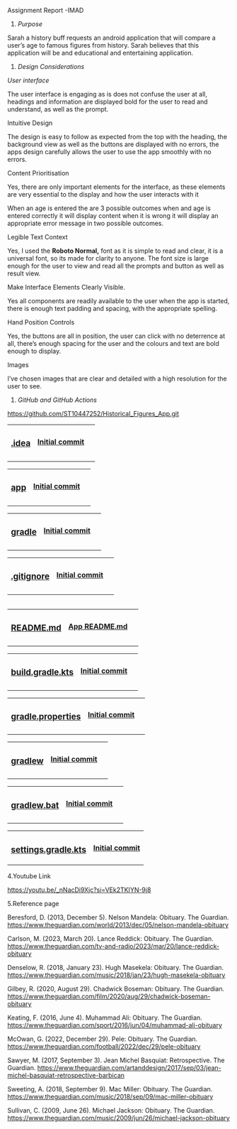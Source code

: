 Assignment Report -IMAD

1. _Purpose_

Sarah a history buff requests an android application that will compare a user’s age to famous figures from history. Sarah believes that this application will be and educational and entertaining application.

1. _Design Considerations_

_User interface_

The user interface is engaging as is does not confuse the user at all, headings and information are displayed bold for the user to read and understand, as well as the prompt.

Intuitive Design

The design is easy to follow as expected from the top with the heading, the background view as well as the buttons are displayed with no errors, the apps design carefully allows the user to use the app smoothly with no errors.

Content Prioritisation

Yes, there are only important elements for the interface, as these elements are very essential to the display and how the user interacts with it

When an age is entered the are 3 possible outcomes when and age is entered correctly it will display content when it is wrong it will display an appropriate error message in two possible outcomes.

Legible Text Context

Yes, I used the **Roboto Normal,** font as it is simple to read and clear, it is a universal font, so its made for clarity to anyone. The font size is large enough for the user to view and read all the prompts and button as well as result view.

Make Interface Elements Clearly Visible.

Yes all components are readily available to the user when the app is started, there is enough text padding and spacing, with the appropriate spelling.

Hand Position Controls

Yes, the buttons are all in position, the user can click with no deterrence at all, there’s enough spacing for the user and the colours and text are bold enough to display.

Images

I’ve chosen images that are clear and detailed with a high resolution for the user to see.

1. _GitHub and GitHub Actions_

<https://github.com/ST10447252/Historical_Figures_App.git>

<table><tbody><tr><th><h3><a href="https://github.com/ST10447252/Historical_Figures_App/tree/master/.idea">.idea</a></h3></th><th><p><a href="https://github.com/ST10447252/Historical_Figures_App/commit/29b46c167e5196e48f8a0aa0e3b01adc0b314ac6">Initial commit</a></p></th><th></th></tr><tr><td></td><td></td><td></td></tr></tbody></table>

<table><tbody><tr><th><h3><a href="https://github.com/ST10447252/Historical_Figures_App/tree/master/app">app</a></h3></th><th><p><a href="https://github.com/ST10447252/Historical_Figures_App/commit/29b46c167e5196e48f8a0aa0e3b01adc0b314ac6">Initial commit</a></p></th><th></th></tr><tr><td></td><td></td><td></td></tr></tbody></table>

<table><tbody><tr><th><h3><a href="https://github.com/ST10447252/Historical_Figures_App/tree/master/gradle">gradle</a></h3></th><th><p><a href="https://github.com/ST10447252/Historical_Figures_App/commit/29b46c167e5196e48f8a0aa0e3b01adc0b314ac6">Initial commit</a></p></th><th></th></tr><tr><td></td><td></td><td></td></tr></tbody></table>

<table><tbody><tr><th><h3><a href="https://github.com/ST10447252/Historical_Figures_App/blob/master/.gitignore">.gitignore</a></h3></th><th><p><a href="https://github.com/ST10447252/Historical_Figures_App/commit/29b46c167e5196e48f8a0aa0e3b01adc0b314ac6">Initial commit</a></p></th><th></th></tr><tr><td></td><td></td><td></td></tr></tbody></table>

|     |     |     |
| --- | --- | --- |

<table><tbody><tr><th><h3><a href="https://github.com/ST10447252/Historical_Figures_App/blob/master/README.md">README.md</a></h3></th><th><p><a href="https://github.com/ST10447252/Historical_Figures_App/commit/1e9a27a8003cf30887dd95d859ad07b347e3b1df">App README.md</a></p></th><th></th></tr><tr><td></td><td></td><td></td></tr></tbody></table>

<table><tbody><tr><th><h3><a href="https://github.com/ST10447252/Historical_Figures_App/blob/master/build.gradle.kts">build.gradle.kts</a></h3></th><th><p><a href="https://github.com/ST10447252/Historical_Figures_App/commit/29b46c167e5196e48f8a0aa0e3b01adc0b314ac6">Initial commit</a></p></th><th></th></tr><tr><td></td><td></td><td></td></tr></tbody></table>

<table><tbody><tr><th><h3><a href="https://github.com/ST10447252/Historical_Figures_App/blob/master/gradle.properties">gradle.properties</a></h3></th><th><p><a href="https://github.com/ST10447252/Historical_Figures_App/commit/29b46c167e5196e48f8a0aa0e3b01adc0b314ac6">Initial commit</a></p></th><th></th></tr><tr><td></td><td></td><td></td></tr></tbody></table>

<table><tbody><tr><th><h3><a href="https://github.com/ST10447252/Historical_Figures_App/blob/master/gradlew">gradlew</a></h3></th><th><p><a href="https://github.com/ST10447252/Historical_Figures_App/commit/29b46c167e5196e48f8a0aa0e3b01adc0b314ac6">Initial commit</a></p></th><th></th></tr><tr><td></td><td></td><td></td></tr></tbody></table>

<table><tbody><tr><th><h3><a href="https://github.com/ST10447252/Historical_Figures_App/blob/master/gradlew.bat">gradlew.bat</a></h3></th><th><p><a href="https://github.com/ST10447252/Historical_Figures_App/commit/29b46c167e5196e48f8a0aa0e3b01adc0b314ac6">Initial commit</a></p></th><th></th></tr><tr><td></td><td></td><td></td></tr></tbody></table>

<table><tbody><tr><th><h3><a href="https://github.com/ST10447252/Historical_Figures_App/blob/master/settings.gradle.kts">settings.gradle.kts</a></h3></th><th><p><a href="https://github.com/ST10447252/Historical_Figures_App/commit/29b46c167e5196e48f8a0aa0e3b01adc0b314ac6">Initial commit</a></p></th></tr></tbody></table>

4.Youtube Link

https://youtu.be/_nNacDi9Xjc?si=VEk2TKIYN-9j8

5.Reference page

Beresford, D. (2013, December 5). Nelson Mandela: Obituary. The Guardian. <https://www.theguardian.com/world/2013/dec/05/nelson-mandela-obituary>

Carlson, M. (2023, March 20). Lance Reddick: Obituary. The Guardian. <https://www.theguardian.com/tv-and-radio/2023/mar/20/lance-reddick-obituary>

Denselow, R. (2018, January 23). Hugh Masekela: Obituary. The Guardian. <https://www.theguardian.com/music/2018/jan/23/hugh-masekela-obituary>

Gilbey, R. (2020, August 29). Chadwick Boseman: Obituary. The Guardian. <https://www.theguardian.com/film/2020/aug/29/chadwick-boseman-obituary>

Keating, F. (2016, June 4). Muhammad Ali: Obituary. The Guardian. <https://www.theguardian.com/sport/2016/jun/04/muhammad-ali-obituary>

McOwan, G. (2022, December 29). Pele: Obituary. The Guardian. <https://www.theguardian.com/football/2022/dec/29/pele-obituary>

Sawyer, M. (2017, September 3). Jean Michel Basquiat: Retrospective. The Guardian. <https://www.theguardian.com/artanddesign/2017/sep/03/jean-michel-basquiat-retrospective-barbican>

Sweeting, A. (2018, September 9). Mac Miller: Obituary. The Guardian. <https://www.theguardian.com/music/2018/sep/09/mac-miller-obituary>

Sullivan, C. (2009, June 26). Michael Jackson: Obituary. The Guardian. <https://www.theguardian.com/music/2009/jun/26/michael-jackson-obituary>
